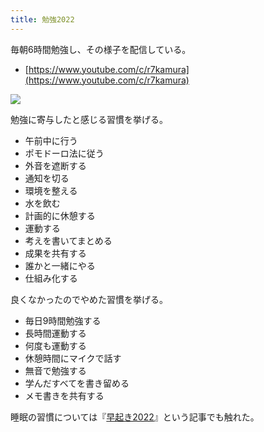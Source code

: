 ```yaml
---
title: 勉強2022
---
```

毎朝6時間勉強し、その様子を配信している。

*   [https://www.youtube.com/c/r7kamura](https://www.youtube.com/c/r7kamura)

![](https://lh3.googleusercontent.com/docs/ADP-6oEoOiccMcCibMJnI12UArC5r1njGErzE1dI5DogO0na-w-wkrL7g2e_HS4KRHkFqmzFCNqk6fVBDUaB-a_uWAZapnHRwWtcuPNauN5Ihop3pkATqhtt0Eql4kc0wPy7E5SY8N5d0KzhLMgxzf6QJfTXn1cxLlqB8thNBSy-_SPkCJ5UlKDzMXtWHGHQBN7vxgORH6j7CkscEpbSiVMHYVAvz7r03XLfNtD6v9kMe58b58tS0DLGZ0k0Qc0WF2dIpbvaskywEkc0FvBM48y347Zm0udWsfzbmJsSmQrf331dFJf7FfvFy4op0L9h5VFmo1g1qjWixCiJ6m6E9GrLn-igA_KzrRIbMiZqIBuKmyAwZoBt0FcOBIF7VM3xlfUoviFSbCIurK1RoSu1fOgR4MA3UoBNciEgSHkrnz2ws_MFo6jamKowdZ_UTIpN6g_hCW110glOwAUA8iBYY-TaE5E8sN0RRi8AMkMNts0xfkcNvdShgCi8X9_1927AFKbvAlFukSCYysaj0EMP86OhPfYHUnSYT1onzTGNcLjvS_y4pRY65uyVz9alTapQ67BNZFACk5bGpLC4wgApQbTagMPjGBBdjLJmLzoGlJemv8uXB96t4NJsF-YPP2uR9oVknMKHfd-hTVA4ltKC1EOegfmLXf5ak_k1WW4wp7LIq884c-gvQ3g7La2ir2UANfz0TtItpgVJ1rARcRknnBIVjgsgGaM-I2LZscyUjeK0HGzTaX_58wPcmZuyBth0BNHJnYMZBpxTGUq-X2t3h2En6NxhY4A82CgJoeaKX5RIa-f_dTo0b6NpPZBgqrLIAT9XaH32YotXuOQll17flWjiagNucmt1cDm7ny7hPEZ0TRV4RB1wZBKCmULVwq0EB3sBCYvEYGl6NFo-8sQt7Miw6eZXy2uMLmq8HM3jNOgRYOZITDMgUPmVgic_vFxr39Ch2P5q_6fjASJM4MZFTKUcaOz9nEqDQhCfe1XXlK6hSMl1gcvAiRykgXhX_00HEpoeMja4m9I3x6Y9dtPCeyDktehMmlNT4a5jI4KFIxZR8PB-aP0lUhgyKbeNMWTdHw9-T5wzf1X7W5n1xITBunDuX6MjPRKboX52wjB0rsVIXgQSqo7ZKFbBhDt_4vdcSFElCBvfXOeU6Mogo-bPE0QWXOSEMShxVNGcvaXv4X6_IlL302DkxlPPNClGveKlMIU_QKiVNp1fsJwgP_xXk2_M-R_MdvNlHtdiWoUoktExc-CuF8AvBA)

勉強に寄与したと感じる習慣を挙げる。

*   午前中に行う
*   ポモドーロ法に従う
*   外音を遮断する
*   通知を切る
*   環境を整える
*   水を飲む
*   計画的に休憩する
*   運動する
*   考えを書いてまとめる
*   成果を共有する
*   誰かと一緒にやる
*   仕組み化する

良くなかったのでやめた習慣を挙げる。

*   毎日9時間勉強する
*   長時間運動する
*   何度も運動する
*   休憩時間にマイクで話す
*   無音で勉強する
*   学んだすべてを書き留める
*   メモ書きを共有する

睡眠の習慣については『[早起き2022](https://r7kamura.com/articles/2022-06-21-good-morning-2022)』という記事でも触れた。

